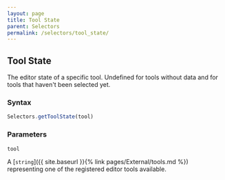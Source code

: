 ```yaml
---
layout: page
title: Tool State
parent: Selectors
permalink: /selectors/tool_state/
---
```


## Tool State

The editor state of a specific tool. Undefined for tools without data and for tools that haven't been selected yet.

### Syntax

```js
Selectors.getToolState(tool)
```

### Parameters

`tool`

A [`string`]({{ site.baseurl }}{% link pages/External/tools.md %}) representing one of the registered editor tools available.

